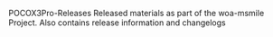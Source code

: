 POCOX3Pro-Releases
Released materials as part of the woa-msmile Project. Also contains release information and changelogs
